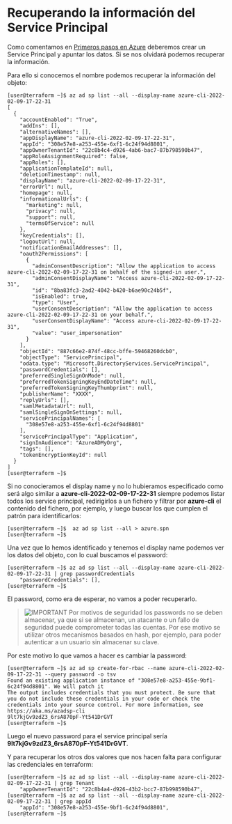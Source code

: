 # Recuperando la información del Service Principal

Como comentamos en [Primeros pasos en Azure](00-primeros-pasos-azure) deberemos crear un Service Principal y apuntar los datos. Si se nos olvidará podemos recuperar la información.

Para ello si conocemos el nombre podemos recuperar la información del objeto:

```console
[user@terraform ~]$ az ad sp list --all --display-name azure-cli-2022-02-09-17-22-31
[
  {
    "accountEnabled": "True",
    "addIns": [],
    "alternativeNames": [],
    "appDisplayName": "azure-cli-2022-02-09-17-22-31",
    "appId": "308e57e8-a253-455e-6xf1-6c24f94d8801",
    "appOwnerTenantId": "22c8b4c4-d926-4ab6-bac7-87b798590b47",
    "appRoleAssignmentRequired": false,
    "appRoles": [],
    "applicationTemplateId": null,
    "deletionTimestamp": null,
    "displayName": "azure-cli-2022-02-09-17-22-31",
    "errorUrl": null,
    "homepage": null,
    "informationalUrls": {
      "marketing": null,
      "privacy": null,
      "support": null,
      "termsOfService": null
    },
    "keyCredentials": [],
    "logoutUrl": null,
    "notificationEmailAddresses": [],
    "oauth2Permissions": [
      {
        "adminConsentDescription": "Allow the application to access azure-cli-2022-02-09-17-22-31 on behalf of the signed-in user.",
        "adminConsentDisplayName": "Access azure-cli-2022-02-09-17-22-31",
        "id": "8ba83fc3-2ad2-4042-b420-b6ae90c24b5f",
        "isEnabled": true,
        "type": "User",
        "userConsentDescription": "Allow the application to access azure-cli-2022-02-09-17-22-31 on your behalf.",
        "userConsentDisplayName": "Access azure-cli-2022-02-09-17-22-31",
        "value": "user_impersonation"
      }
    ],
    "objectId": "887c66e2-874f-48cc-bffe-59468260dcb0",
    "objectType": "ServicePrincipal",
    "odata.type": "Microsoft.DirectoryServices.ServicePrincipal",
    "passwordCredentials": [],
    "preferredSingleSignOnMode": null,
    "preferredTokenSigningKeyEndDateTime": null,
    "preferredTokenSigningKeyThumbprint": null,
    "publisherName": "XXXX",
    "replyUrls": [],
    "samlMetadataUrl": null,
    "samlSingleSignOnSettings": null,
    "servicePrincipalNames": [
      "308e57e8-a253-455e-6xf1-6c24f94d8801"
    ],
    "servicePrincipalType": "Application",
    "signInAudience": "AzureADMyOrg",
    "tags": [],
    "tokenEncryptionKeyId": null
  }
]
[user@terraform ~]$
```

Si no conocieramos el display name y no lo hubieramos especificado como será algo similar a **azure-cli-2022-02-09-17-22-31** siempre podemos listar todos los service principal, redirigirlos a un fichero y filtrar por **azure-cli** el contenido del fichero, por ejemplo, y luego buscar los que cumplen el patrón para identificarlos:

```console
[user@terraform ~]$  az ad sp list --all > azure.spn
[user@terraform ~]$
```

Una vez que lo hemos identificado y tenemos el display name podemos ver los datos del objeto, con lo cual buscamos el password:

```console
[user@terraform ~]$ az ad sp list --all --display-name azure-cli-2022-02-09-17-22-31 | grep passwordCredentials
    "passwordCredentials": [],
[user@terraform ~]$
```

El password, como era de esperar, no vamos a poder recuperarlo. 

> ![IMPORTANT](../imgs/important-icon.png) Por motivos de seguridad los passwords no se deben almacenar, ya que si se almacenan, un atacante o un fallo de seguridad puede comprometer todas las cuentas. Por ese motivo se utilizar otros mecanismos basados en hash, por ejemplo, para poder autenticar a un usuario sin almacenar su clave.

Por este motivo lo que vamos a hacer es cambiar la password:

```console
[user@terraform ~]$ az ad sp create-for-rbac --name azure-cli-2022-02-09-17-22-31 --query password -o tsv 
Found an existing application instance of "308e57e8-a253-455e-9bf1-6c24f94d8801". We will patch it
The output includes credentials that you must protect. Be sure that you do not include these credentials in your code or check the credentials into your source control. For more information, see https://aka.ms/azadsp-cli
9lt7kjGv9zdZ3_6rsA870pF-Yt541DrGVT
[user@terraform ~]$
```

Luego el nuevo password para el service principal sería **9lt7kjGv9zdZ3_6rsA870pF-Yt541DrGVT**.

Y para recuperar los otros dos valores que nos hacen falta para configurar las credenciales en terraform:

```console
[user@terraform ~]$ az ad sp list --all --display-name azure-cli-2022-02-09-17-22-31 | grep Tenant
    "appOwnerTenantId": "22c8b4a4-d926-43b2-bcc7-87b998590b47",
[user@terraform ~]$ az ad sp list --all --display-name azure-cli-2022-02-09-17-22-31 | grep appId
    "appId": "308e57e8-a253-455e-9bf1-6c24f94d8801",
[user@terraform ~]$
```

